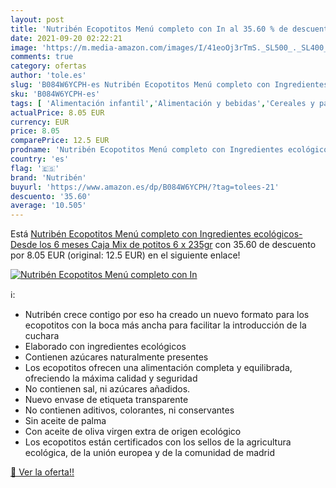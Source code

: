 ```yaml
---
layout: post
title: 'Nutribén Ecopotitos Menú completo con In al 35.60 % de descuento'
date: 2021-09-20 02:22:21
image: 'https://m.media-amazon.com/images/I/41eoOj3rTmS._SL500_._SL400_.jpg'
comments: true
category: ofertas
author: 'tole.es'
slug: 'B084W6YCPH-es Nutribén Ecopotitos Menú completo con Ingredientes...'
sku: 'B084W6YCPH-es'
tags: [ 'Alimentación infantil','Alimentación y bebidas','Cereales y papillas para bebés','Papillas para bebé','nutribén', ]
actualPrice: 8.05 EUR
currency: EUR
price: 8.05
comparePrice: 12.5 EUR
prodname: 'Nutribén Ecopotitos Menú completo con Ingredientes ecológicos- Desde los 6 meses  Caja Mix de potitos 6 x 235gr'
country: 'es'
flag: '🇪🇸'
brand: 'Nutribén'
buyurl: 'https://www.amazon.es/dp/B084W6YCPH/?tag=tolees-21'
descuento: '35.60'
average: '10.505'
---
```


Está [Nutribén Ecopotitos Menú completo con Ingredientes ecológicos- Desde los 6 meses  Caja Mix de potitos 6 x 235gr](https://www.amazon.es/dp/B084W6YCPH/?tag=tolees-21) con 35.60 de descuento por 8.05 EUR (original: 12.5 EUR) en el siguiente enlace!

[![Nutribén Ecopotitos Menú completo con In](https://m.media-amazon.com/images/I/41eoOj3rTmS._SL500_._SL400_.jpg)](https://www.amazon.es/dp/B084W6YCPH/?tag=tolees-21)

ℹ️:

- Nutribén crece contigo por eso ha creado un nuevo formato para los ecopotitos con la boca más ancha para facilitar la introducción de la cuchara
- Elaborado con ingredientes ecológicos
- Contienen azúcares naturalmente presentes
- Los ecopotitos ofrecen una alimentación completa y equilibrada, ofreciendo la máxima calidad y seguridad
- No contienen sal, ni azúcares añadidos.
- Nuevo envase de etiqueta transparente
- No contienen aditivos, colorantes, ni conservantes
- Sin aceite de palma
- Con aceite de oliva virgen extra de origen ecológico
- Los ecopotitos están certificados con los sellos de la agricultura ecológica, de la unión europea y de la comunidad de madrid

[🛒 Ver la oferta!!](https://www.amazon.es/dp/B084W6YCPH/?tag=tolees-21)
